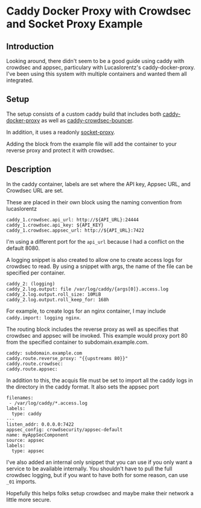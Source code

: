 # Caddy Docker Proxy with Crowdsec and Socket Proxy Example

## Introduction
Looking around, there didn't seem to be a good guide using caddy with crowdsec and appsec, particulary with Lucaslorentz's caddy-docker-proxy. I've been using this system with multiple containers and wanted them all integrated. 

## Setup
The setup consists of a custom caddy build that includes both [caddy-docker-proxy](https://github.com/lucaslorentz/caddy-docker-proxy) as well as [caddy-crowdsec-bouncer](https://github.com/hslatman/caddy-crowdsec-bouncer). 

In addition, it uses a readonly [socket-proxy](https://github.com/Tecnativa/docker-socket-proxy).

Adding the block from the example file will add the container to your reverse proxy and protect it with crowdsec.

## Description

In the caddy container, labels are set where the API key, Appsec URL, and Crowdsec URL are set. 

These are placed in their own block using the naming convention from lucaslorentz

```
caddy_1.crowdsec.api_url: http://${API_URL}:24444
caddy_1.crowdsec.api_key: ${API_KEY}
caddy_1.crowdsec.appsec_url: http://${API_URL}:7422
```

I'm using a different port for the `api_url` because I had a conflict on the default 8080.


A logging snippet is also created to allow one to create access logs for crowdsec to read. By using a snippet with args, the name of the file can be specified per container.

```
caddy_2: (logging)
caddy_2.log.output: file /var/log/caddy/{args[0]}.access.log
caddy_2.log.output.roll_size: 10MiB
caddy_2.log.output.roll_keep_for: 168h
```

For example, to create logs for an nginx container, I may include `caddy.import: logging nginx`.

The routing block includes the reverse proxy as well as specifies that crowdsec and appsec will be invoked. This example would proxy port 80 from the specified container to subdomain.example.com.

```
caddy: subdomain.example.com
caddy.route.reverse_proxy: "{{upstreams 80}}"
caddy.route.crowdsec:
caddy.route.appsec:
``` 

In addition to this, the acquis file must be set to import all the caddy logs in the directory in the caddy format. It also sets the appsec port

```
filenames:
 - /var/log/caddy/*.access.log
labels:
  type: caddy
---
listen_addr: 0.0.0.0:7422
appsec_config: crowdsecurity/appsec-default
name: myAppSecComponent
source: appsec
labels:
  type: appsec
```

I've also added an internal only snippet that you can use if you only want a service to be available internally. You shouldn't have to pull the full crowdsec logging, but if you want to have both for some reason, can use `_01` imports.

Hopefully this helps folks setup crowdsec and maybe make their network a little more secure. 
